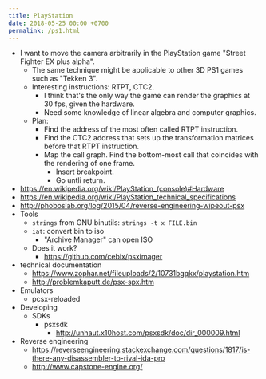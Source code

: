 ```yaml
---
title: PlayStation
date: 2018-05-25 00:00 +0700
permalink: /ps1.html
---
```


- I want to move the camera arbitrarily in the PlayStation game "Street Fighter EX plus alpha".
    - The same technique might be applicable to other 3D PS1 games such as "Tekken 3".
    - Interesting instructions: RTPT, CTC2.
        - I think that's the only way the game can render the graphics at 30 fps, given the hardware.
        - Need some knowledge of linear algebra and computer graphics.
    - Plan:
        - Find the address of the most often called RTPT instruction.
        - Find the CTC2 address that sets up the transformation matrices before that RTPT instruction.
        - Map the call graph.
        Find the bottom-most call that coincides with the rendering of one frame.
            - Insert breakpoint.
            - Go untli return.
- https://en.wikipedia.org/wiki/PlayStation_(console)#Hardware
- https://en.wikipedia.org/wiki/PlayStation_technical_specifications
- http://phoboslab.org/log/2015/04/reverse-engineering-wipeout-psx
- Tools
    - `strings` from GNU binutils: `strings -t x FILE.bin`
    - `iat`: convert bin to iso
        - "Archive Manager" can open ISO
    - Does it work?
        - https://github.com/cebix/psximager
- technical documentation
    - https://www.zophar.net/fileuploads/2/10731bgqkx/playstation.htm
    - http://problemkaputt.de/psx-spx.htm
- Emulators
    - pcsx-reloaded
- Developing
    - SDKs
        - psxsdk
            - http://unhaut.x10host.com/psxsdk/doc/dir_000009.html
- Reverse engineering
    - https://reverseengineering.stackexchange.com/questions/1817/is-there-any-disassembler-to-rival-ida-pro
    - http://www.capstone-engine.org/
